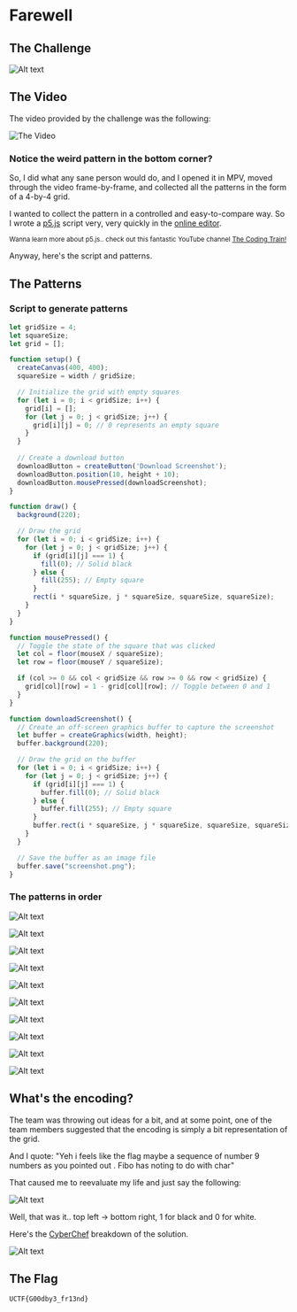 # Farewell

## The Challenge

![Alt text](images/image.png)

## The Video

The video provided by the challenge was the following:

![The Video](video/farewell.gif)

### Notice the weird pattern in the bottom corner?

So, I did what any sane person would do, and I opened it in MPV, moved through the video frame-by-frame, and collected all the patterns in the form of a 4-by-4 grid.

I wanted to collect the pattern in a controlled and easy-to-compare way. So I wrote a [p5.js](https://p5js.org/) script very, very quickly in the [online editor](https://editor.p5js.org/).

<sup>Wanna learn more about p5.js.. check out this fantastic YouTube channel [The Coding Train!](https://www.youtube.com/@TheCodingTrain/playlists)<sup>

Anyway, here's the script and patterns.

## The Patterns

### Script to generate patterns

```javascript
let gridSize = 4;
let squareSize;
let grid = [];

function setup() {
  createCanvas(400, 400);
  squareSize = width / gridSize;

  // Initialize the grid with empty squares
  for (let i = 0; i < gridSize; i++) {
    grid[i] = [];
    for (let j = 0; j < gridSize; j++) {
      grid[i][j] = 0; // 0 represents an empty square
    }
  }
  
  // Create a download button
  downloadButton = createButton('Download Screenshot');
  downloadButton.position(10, height + 10);
  downloadButton.mousePressed(downloadScreenshot);
}

function draw() {
  background(220);

  // Draw the grid
  for (let i = 0; i < gridSize; i++) {
    for (let j = 0; j < gridSize; j++) {
      if (grid[i][j] === 1) {
        fill(0); // Solid black
      } else {
        fill(255); // Empty square
      }
      rect(i * squareSize, j * squareSize, squareSize, squareSize);
    }
  }
}

function mousePressed() {
  // Toggle the state of the square that was clicked
  let col = floor(mouseX / squareSize);
  let row = floor(mouseY / squareSize);

  if (col >= 0 && col < gridSize && row >= 0 && row < gridSize) {
    grid[col][row] = 1 - grid[col][row]; // Toggle between 0 and 1
  }
}

function downloadScreenshot() {
  // Create an off-screen graphics buffer to capture the screenshot
  let buffer = createGraphics(width, height);
  buffer.background(220);

  // Draw the grid on the buffer
  for (let i = 0; i < gridSize; i++) {
    for (let j = 0; j < gridSize; j++) {
      if (grid[i][j] === 1) {
        buffer.fill(0); // Solid black
      } else {
        buffer.fill(255); // Empty square
      }
      buffer.rect(i * squareSize, j * squareSize, squareSize, squareSize);
    }
  }

  // Save the buffer as an image file
  buffer.save("screenshot.png");
}

```

### The patterns in order

![Alt text](patterns/screenshot.png)

![Alt text](patterns/screenshot(1).png)

![Alt text](patterns/screenshot(2).png)

![Alt text](patterns/screenshot(3).png)

![Alt text](patterns/screenshot(4).png)

![Alt text](patterns/screenshot(5).png)

![Alt text](patterns/screenshot(6).png)

![Alt text](patterns/screenshot(7).png)

![Alt text](patterns/screenshot(8).png)

![Alt text](patterns/screenshot(9).png)

## What's the encoding?

The team was throwing out ideas for a bit, and at some point, one of the team members suggested that the encoding is simply a bit representation of the grid.

And I quote: "Yeh i feels like the flag maybe a sequence of number 9 numbers as you pointed out . Fibo has noting to do with char"

That caused me to reevaluate my life and just say the following:

![Alt text](images/image-1.png)

Well, that was it.. top left -> bottom right, 1 for black and 0 for white.

Here's the [CyberChef](https://gchq.github.io/CyberChef/) breakdown of the solution.

![Alt text](images/image(1).png)

## The Flag

`UCTF{G00dby3_fr13nd}`
